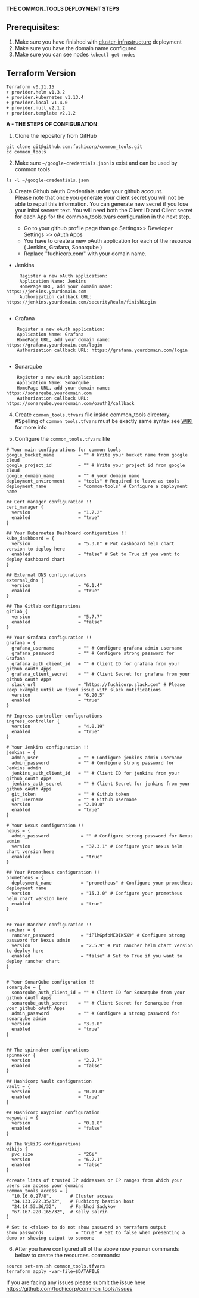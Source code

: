 **THE COMMON_TOOLS DEPLOYMENT STEPS**


## Prerequisites:
1. Make sure you have finished with [cluster-infrastructure](https://github.com/fuchicorp/cluster-infrastructure) deployment
2. Make sure you have the domain name configured
3. Make sure you can see nodes `kubectl get nodes` 


## Terraform Version 
```
Terraform v0.11.15
+ provider.helm v1.3.2
+ provider.kubernetes v1.13.4
+ provider.local v1.4.0
+ provider.null v2.1.2
+ provider.template v2.1.2
```

**A - THE STEPS OF CONFIGURATION:**


1. Clone the repository from GitHub

```
git clone git@github.com:fuchicorp/common_tools.git
cd common_tools
```

2. Make sure `~/google-credentials.json` is exist and can be used by common tools 
```
ls -l ~/google-credentials.json  
```


3. Create Github oAuth Credentials under your github account. </br>
Please note that once you generate your client secret you will not be able to repull this information.  You can generate new secret if you lose your inital seceret text.  You will need both the Client ID and Client secret for each App for the common_tools.tvars configuration in the next step. </br>

   - Go to your github profile page than go Settings>> Developer Settings >>  oAuth Apps </br>
   - You have to create a new oAuth application for each of the resource ( Jenkins, Grafana, Sonarqube )</br>
   - Replace "fuchicorp.com" with your domain name. <br>
- Jenkins
```
     Register a new oAuth application:
     Application Name: Jenkins
     HomePage URL, add your domain name: https://jenkins.yourdomain.com
     Authorization callback URL: https://jenkins.yourdomain.com/securityRealm/finishLogin
     
```
- Grafana
 ```    
     Register a new oAuth application:
     Application Name: Grafana
     HomePage URL, add your domain name: https://grafana.yourdomain.com/login
     Authorization callback URL: https://grafana.yourdomain.com/login
     
```
- Sonarqube
 ```
     Register a new oAuth application:
     Application Name: Sonarqube 
     HomePage URL, add your domain name: https://sonarqube.yourdomain.com
     Authorization callback URL: https://sonarqube.yourdomain.com/oauth2/callback
```
4. Create `common_tools.tfvars` file inside common_tools directory. </br>
#Spelling of `common_tools.tfvars` must be exactly same syntax see [WIKI](https://github.com/fuchicorp/common_tools/wiki/Create-a-jenkins-secret-type-SecretFile-on-kubernetes-using-terraform) for more info

5. Configure  the `common_tools.tfvars` file 

```
# Your main configurations for common tools 
google_bucket_name         = "" # Write your bucket name from google cloud
google_project_id          = "" # Write your project id from google cloud
google_domain_name         = "" # your domain name
deployment_environment     = "tools" # Required to leave as tools
deployment_name            = "common-tools" # Configure a deployment name

## Cert manager configuration !!
cert_manager {
  version                  = "1.7.2"
  enabled                  = "true"
}

## Your Kubernetes Dashboard configuration !!
kube_dashboard = {
  version                  = "5.3.0" # Put dashboard helm chart version to deploy here
  enabled                  = "false" # Set to True if you want to deploy dashboard chart
}

## External DNS configurations
external_dns {
  version                  = "6.1.4"
  enabled                  = "true"
}

## The Gitlab configurations
gitlab {
  version                  = "5.7.7"
  enabled                  = "false"
}

## Your Grafana configuration !!
grafana = {
  grafana_username         = "" # Configure grafana admin username
  grafana_password         = "" # Configure strong password for Grafana
  grafana_auth_client_id   = "" # Client ID for grafana from your github oAuth Apps
  grafana_client_secret    = "" # Client Secret for grafana from your github oAuth Apps
  slack_url                = "https://fuchicorp.slack.com" # Please keep example until we fixed issue with slack notifications
  version                  = "6.20.5"
  enabled                  = "true"
}

## Ingress-controller configurations
ingress_controller {
  version                  = "4.0.19"
  enabled                  = "true"
}

# Your Jenkins configuration !!
jenkins = {
  admin_user               = "" # Configure jenkins admin username
  admin_password           = "" # Configure strong password for Jenkins admin
  jenkins_auth_client_id   = "" # Client ID for jenkins from your github oAuth Apps
  jenkins_auth_secret      = "" # Client Secret for jenkins from your github oAuth Apps
  git_token                = "" # Github token
  git_username             = "" # Github username
  version                  = "2.19.0"
  enabled                  = "true"
}

# Your Nexus configuration !!
nexus = {
  admin_password            = "" # Configure strong password for Nexus admin 
  version                   = "37.3.1" # Configure your nexus helm chart version here
  enabled                   = "true"
}

## Your Prometheus configuration !!
prometheus = {
  deployment_name           = "prometheus" # Configure your prometheus deployment name
  version                   = "15.3.0" # Configure your prometheus helm chart version here
  enabled                   = "true"
}


## Your Rancher configuration !!
rancher = {
  rancher_password          = "iPlhGpfbMEQIK5X9" # Configure strong password for Nexus admin
  version                   = "2.5.9" # Put rancher helm chart version to deploy here
  enabled                   = "false" # Set to True if you want to deploy rancher chart
}


# Your SonarQube configuration !!
sonarqube = {
  sonarqube_auth_client_id = "" # Client ID for Sonarqube from your github oAuth Apps
  sonarqube_auth_secret    = "" # Client Secret for Sonarqube from your github oAuth Apps
  admin_password           = "" # Configure a strong password for sonarqube admin
  version                  = "3.0.0"
  enabled                  = "true"
}


## The spinnaker configurations
spinnaker {
  version                  = "2.2.7"
  enabled                  = "false"
}

## Hashicorp Vault configuration
vault = {
  version                  = "0.19.0"
  enabled                  = "true"
}

## Hashicorp Waypoint configuration
waypoint = {
  version                  = "0.1.8"
  enabled                  = "false"
}

## The WikiJS configurations
wikijs {
  pvc_size                 = "2Gi"
  version                  = "6.2.1"
  enabled                  = "false"
}

#create lists of trusted IP addresses or IP ranges from which your users can access your domains
common_tools_access = [ 
  "10.16.0.27/8",       # Cluster access
  "34.133.222.35/32",   # Fuchicorp bastion host
  "24.14.53.36/32",     # Farkhod Sadykov
  "67.167.220.165/32",  # Kelly Salrin
]

# Set to <false> to do not show password on terraform output
show_passwords            = "true" # Set to false when presenting a demo or showing output to someone

```
   

6. After you have configured all of the above now you run commands below to create the resources.
commands:

```
source set-env.sh common_tools.tfvars
terraform apply -var-file=$DATAFILE
```

If you are facing any issues please submit the issue here https://github.com/fuchicorp/common_tools/issues
